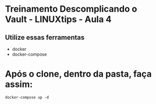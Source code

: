 # Treinamento Descomplicando o Vault - LINUXtips - Aula 4

## Utilize essas ferramentas

- docker
- docker-compose

# Após o clone, dentro da pasta, faça assim:

`docker-compose up -d`